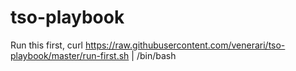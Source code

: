 
# tso-playbook

Run this first,
curl https://raw.githubusercontent.com/venerari/tso-playbook/master/run-first.sh | /bin/bash
